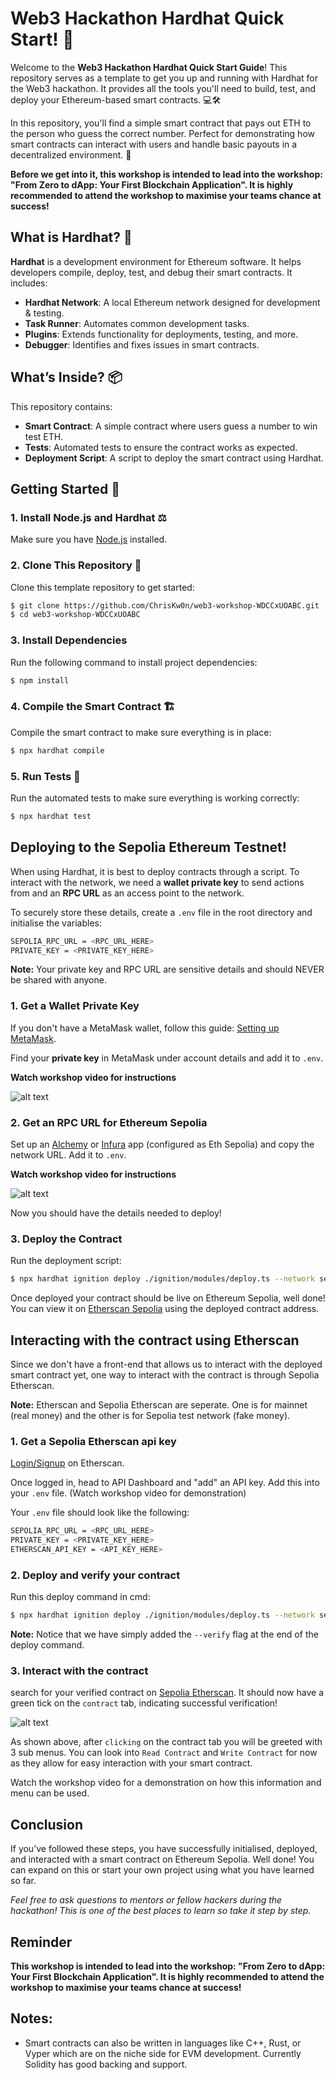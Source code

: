 # Web3 Hackathon Hardhat Quick Start! 🚀

Welcome to the **Web3 Hackathon Hardhat Quick Start Guide**! This repository serves as a template to get you up and running with Hardhat for the Web3 hackathon. It provides all the tools you'll need to build, test, and deploy your Ethereum-based smart contracts. 💻🛠️

In this repository, you'll find a simple smart contract that pays out ETH to the person who guess the correct number. Perfect for demonstrating how smart contracts can interact with users and handle basic payouts in a decentralized environment. 💸

**Before we get into it, this workshop is intended to lead into the workshop: "From Zero to dApp: Your First Blockchain Application". It is highly recommended to attend the workshop to maximise your teams chance at success!**

## What is Hardhat? 🧐

**Hardhat** is a development environment for Ethereum software. It helps developers compile, deploy, test, and debug their smart contracts. It includes:

- **Hardhat Network**: A local Ethereum network designed for development & testing.
- **Task Runner**: Automates common development tasks.
- **Plugins**: Extends functionality for deployments, testing, and more.
- **Debugger**: Identifies and fixes issues in smart contracts.

## What’s Inside? 📦

This repository contains:

- **Smart Contract**: A simple contract where users guess a number to win test ETH.
- **Tests**: Automated tests to ensure the contract works as expected.
- **Deployment Script**: A script to deploy the smart contract using Hardhat.

## Getting Started 🏁

### 1. Install Node.js and Hardhat ⚖️

Make sure you have [Node.js](https://nodejs.org/) installed.

### 2. Clone This Repository 💽

Clone this template repository to get started:

```bash
$ git clone https://github.com/ChrisKw0n/web3-workshop-WDCCxUOABC.git
$ cd web3-workshop-WDCCxUOABC
```

### 3. Install Dependencies

Run the following command to install project dependencies:

```bash
$ npm install
```

### 4. Compile the Smart Contract 🏗️

Compile the smart contract to make sure everything is in place:

```bash
$ npx hardhat compile
```

### 5. Run Tests 🧪

Run the automated tests to make sure everything is working correctly:

```bash
$ npx hardhat test
```

## Deploying to the Sepolia Ethereum Testnet!

When using Hardhat, it is best to deploy contracts through a script. To interact with the network, we need a **wallet private key** to send actions from and an **RPC URL** as an access point to the network.

To securely store these details, create a `.env` file in the root directory and initialise the variables:

```bash
SEPOLIA_RPC_URL = <RPC_URL_HERE>
PRIVATE_KEY = <PRIVATE_KEY_HERE>
```

**Note:** Your private key and RPC URL are sensitive details and should NEVER be shared with anyone.

### 1. Get a Wallet Private Key

If you don't have a MetaMask wallet, follow this guide: [Setting up MetaMask](https://support.metamask.io/start/getting-started-with-metamask/).

Find your **private key** in MetaMask under account details and add it to `.env`.

**Watch workshop video for instructions**

![alt text](images/image-2.png)

### 2. Get an RPC URL for Ethereum Sepolia

Set up an [Alchemy](https://dashboard.alchemy.com/) or [Infura](https://www.infura.io/) app (configured as Eth Sepolia) and copy the network URL. Add it to `.env`.

**Watch workshop video for instructions**

![alt text](images/image-3.png)

Now you should have the details needed to deploy!

### 3. Deploy the Contract

Run the deployment script:

```bash
$ npx hardhat ignition deploy ./ignition/modules/deploy.ts --network sepolia
```

Once deployed your contract should be live on Ethereum Sepolia, well done! You can view it on [Etherscan Sepolia](https://sepolia.etherscan.io/) using the deployed contract address.

## Interacting with the contract using Etherscan

Since we don't have a front-end that allows us to interact with the deployed smart contract yet, one way to interact with the contract is through Sepolia Etherscan.

**Note:** Etherscan and Sepolia Etherscan are seperate. One is for mainnet (real money) and the other is for Sepolia test network (fake money).

### 1. Get a Sepolia Etherscan api key

[Login/Signup](https://etherscan.io/login) on Etherscan.

Once logged in, head to API Dashboard and "add" an API key. Add this into your `.env` file. (Watch workshop video for demonstration)

Your `.env` file should look like the following:

```bash
SEPOLIA_RPC_URL = <RPC_URL_HERE>
PRIVATE_KEY = <PRIVATE_KEY_HERE>
ETHERSCAN_API_KEY = <API_KEY_HERE>
```

### 2. Deploy and verify your contract

Run this deploy command in cmd:

```bash
$ npx hardhat ignition deploy ./ignition/modules/deploy.ts --network sepolia --verify
```

**Note:** Notice that we have simply added the `--verify` flag at the end of the deploy command.

### 3. Interact with the contract

search for your verified contract on [Sepolia Etherscan](https://sepolia.etherscan.io/). It should now have a green tick on the `contract` tab, indicating successful verification!

![alt text](image.png)

As shown above, after `clicking` on the contract tab you will be greeted with 3 sub menus. You can look into `Read Contract` and `Write Contract` for now as they allow for easy interaction with your smart contract.

Watch the workshop video for a demonstration on how this information and menu can be used.

## Conclusion

If you’ve followed these steps, you have successfully initialised, deployed, and interacted with a smart contract on Ethereum Sepolia. Well done! You can expand on this or start your own project using what you have learned so far.

_Feel free to ask questions to mentors or fellow hackers during the hackathon! This is one of the best places to learn so take it step by step._

## Reminder

**This workshop is intended to lead into the workshop: "From Zero to dApp: Your First Blockchain Application". It is highly recommended to attend the workshop to maximise your teams chance at success!**

## Notes:

- Smart contracts can also be written in languages like C++, Rust, or Vyper which are on the niche side for EVM development. Currently Solidity has good backing and support.
